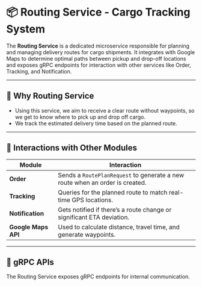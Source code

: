 ﻿# 📦 Routing Service - Cargo Tracking System

The **Routing Service** is a dedicated microservice responsible for planning and managing delivery routes for cargo shipments. 
It integrates with Google Maps to determine optimal paths between pickup and drop-off locations and exposes gRPC endpoints for interaction with other services like Order, Tracking, and Notification.

---

## 🚀 Why Routing Service 


- Using this service, we aim to  receive a clear route without waypoints, so we get to know where to pick up and drop off cargo.
- We track the estimated delivery time based on the planned route.

---

## 🔄 Interactions with Other Modules

| Module        | Interaction                                                                 |
|---------------|-------------------------------------------------------------------------------|
| **Order**     | Sends a `RoutePlanRequest` to generate a new route when an order is created. |
| **Tracking**  | Queries for the planned route to match real-time GPS locations.              |
| **Notification** | Gets notified if there’s a route change or significant ETA deviation.     |
| **Google Maps API** | Used to calculate distance, travel time, and generate waypoints.       |

---

## 📡 gRPC APIs

The Routing Service exposes gRPC endpoints for internal communication.

